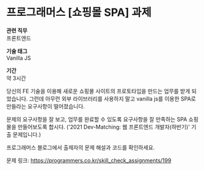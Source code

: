 # 프로그래머스 [쇼핑몰 SPA] 과제
**관련 직무**  
프론트엔드

**기술 태그**  
Vanilla JS

**기간**  
약 3시간

당신의 FE 기술을 이용해 새로운 쇼핑몰 사이트의 프로토타입을 만드는 업무를 받게 되었습니다. 그런데 아무런 외부 라이브러리를 사용하지 말고 vanilla js를 이용한 SPA로 만들라는 요구사항이 떨어졌습니다.

문제의 요구사항을 잘 보고, 업무를 완료할 수 있도록 요구사항을 잘 만족하는 SPA 쇼핑몰을 만들어보도록 합시다.
('2021 Dev-Matching: 웹 프론트엔드 개발자(하반기)' 기출 문제입니다.)

프로그래머스 블로그에서 출제자의 문제 해설과 코드를 확인하세요.

문제 링크: https://programmers.co.kr/skill_check_assignments/199